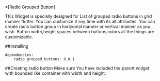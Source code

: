 
*[Radio Grouped Button]

This Widget is specially designed for List of grouped radio buttons in grid manner flutter.
You can customize it any time with its all attributes. You can create radio button group in horizontal
manner or vertical manner as you wish. Button width,height spaces between buttons,colors all the things
are customizable.


##Installing
```
dependencies:
    radio_grouped_buttons: 0.0.1
```

##Creating radio button
Make sure You have included the parent widget with bounded like container with width and height.

```

```
